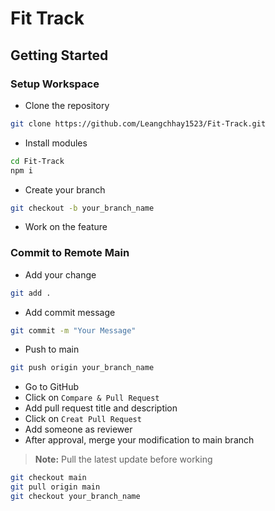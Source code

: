 # Fit Track
## Getting Started
### Setup Workspace
- Clone the repository
```bash
git clone https://github.com/Leangchhay1523/Fit-Track.git
```
- Install modules
```bash
cd Fit-Track
npm i
```
- Create your branch
```bash
git checkout -b your_branch_name
```
- Work on the feature

### Commit to Remote Main
- Add your change
```bash
git add .
```
- Add commit message
```bash
git commit -m "Your Message"
```
- Push to main
```bash
git push origin your_branch_name
```
- Go to GitHub
- Click on `Compare & Pull Request`
- Add pull request title and description
- Click on `Creat Pull Request`
- Add someone as reviewer
- After approval, merge your modification to main branch

> **Note:** Pull the latest update before working 
```bash
git checkout main
git pull origin main
git checkout your_branch_name
```